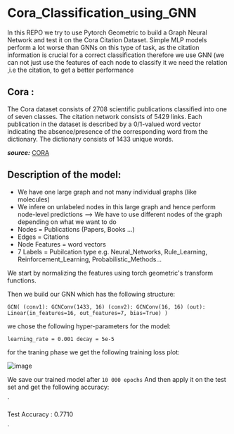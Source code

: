 # Cora_Classification_using_GNN


In this REPO we try to use Pytorch Geometric to build a Graph Neural Network and test it on the Cora Citation Dataset. Simple MLP models perform a lot worse than GNNs on this type of task, as the citation information is crucial for a correct classification therefore we use GNN (we can not just use the features of each node to classify it we need the relation ,i.e the citation, to get a better performance 

## Cora :

The Cora dataset consists of 2708 scientific publications classified into one of seven classes. The citation network consists of 5429 links. Each publication in the dataset is described by a 0/1-valued word vector indicating the absence/presence of the corresponding word from the dictionary. The dictionary consists of 1433 unique words.


***source:*** <a href="https://relational.fit.cvut.cz/dataset/CORA">CORA</a>

## Description of the model:


- We have one large graph and not many individual graphs (like molecules)
- We infere on unlabeled nodes in this large graph and hence perform node-level predictions --> We have to use different nodes of the graph depending on what we want to do
- Nodes = Publications (Papers, Books ...)
- Edges = Citations
- Node Features = word vectors
- 7 Labels = Pubilcation type e.g. Neural_Networks, Rule_Learning, Reinforcement_Learning, 	Probabilistic_Methods...

We start by normalizing the features using torch geometric's transform functions.

Then we build our GNN which has the following structure:

`GCN(
  (conv1): GCNConv(1433, 16)
  (conv2): GCNConv(16, 16)
  (out): Linear(in_features=16, out_features=7, bias=True)
)`

we chose the following hyper-parameters for the model:

`learning_rate = 0.001
decay = 5e-5`

for the traning phase we get the following training loss plot:

![image](https://user-images.githubusercontent.com/85687148/127714992-d0041be9-ec7d-427a-ba70-8d7740790664.png)


We save our trained model after `10 000 epochs`
And then apply it on the test set and get the following accuracy:

`

Test Accuracy   :    0.7710

`


